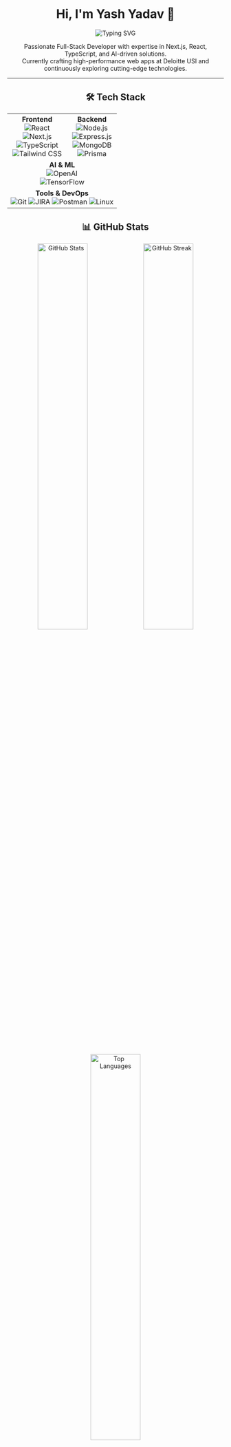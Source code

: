 <!-- Header Section -->
<h1 align="center">Hi, I'm Yash Yadav 👋</h1>
<p align="center">
  <img src="https://readme-typing-svg.herokuapp.com?font=Fira+Code&weight=600&size=22&pause=1000&center=true&vCenter=true&width=450&height=45&lines=Full-Stack+Developer;AI+Enthusiast;Performance+Optimizer;Always+Learning!" alt="Typing SVG" />
</p>

<!-- About Me -->
<p align="center">
  Passionate Full-Stack Developer with expertise in Next.js, React, TypeScript, and AI-driven solutions.<br>
  Currently crafting high-performance web apps at Deloitte USI and continuously exploring cutting-edge technologies.
</p>

---

<!-- Tech Stack -->
<h2 align="center">🛠 Tech Stack</h2>

<table align="center">
  <tr>
    <td align="center">
      <strong>Frontend</strong><br>
      <img src="https://img.shields.io/badge/React-20232A?style=for-the-badge&logo=react&logoColor=61DAFB" alt="React"><br>
      <img src="https://img.shields.io/badge/Next.js-000000?style=for-the-badge&logo=nextdotjs&logoColor=white" alt="Next.js"><br>
      <img src="https://img.shields.io/badge/TypeScript-3178C6?style=for-the-badge&logo=typescript&logoColor=white" alt="TypeScript"><br>
      <img src="https://img.shields.io/badge/TailwindCSS-06B6D4?style=for-the-badge&logo=tailwindcss&logoColor=white" alt="Tailwind CSS">
    </td>
    <td align="center">
      <strong>Backend</strong><br>
      <img src="https://img.shields.io/badge/Node.js-339933?style=for-the-badge&logo=nodedotjs&logoColor=white" alt="Node.js"><br>
      <img src="https://img.shields.io/badge/Express.js-000000?style=for-the-badge&logo=express&logoColor=white" alt="Express.js"><br>
      <img src="https://img.shields.io/badge/MongoDB-4EA94B?style=for-the-badge&logo=mongodb&logoColor=white" alt="MongoDB"><br>
      <img src="https://img.shields.io/badge/Prisma-2D3748?style=for-the-badge&logo=prisma&logoColor=white" alt="Prisma">
    </td>
  </tr>
  <tr>
    <td align="center" colspan="2">
      <strong>AI & ML</strong><br>
      <img src="https://img.shields.io/badge/OpenAI-412991?style=for-the-badge&logo=openai&logoColor=white" alt="OpenAI"><br>
      <img src="https://img.shields.io/badge/TensorFlow-FF6F00?style=for-the-badge&logo=tensorflow&logoColor=white" alt="TensorFlow">
    </td>
  </tr>
  <tr>
    <td align="center" colspan="2">
      <strong>Tools & DevOps</strong><br>
      <img src="https://img.shields.io/badge/Git-F05032?style=for-the-badge&logo=git&logoColor=white" alt="Git">
      <img src="https://img.shields.io/badge/JIRA-0052CC?style=for-the-badge&logo=jira&logoColor=white" alt="JIRA">
      <img src="https://img.shields.io/badge/Postman-FF6C37?style=for-the-badge&logo=postman&logoColor=white" alt="Postman">
      <img src="https://img.shields.io/badge/Linux-FCC624?style=for-the-badge&logo=linux&logoColor=black" alt="Linux">
    </td>
  </tr>
</table>

<!-- GitHub Stats -->
<h2 align="center">📊 GitHub Stats</h2>

<p align="center">
  <img width="48%" src="https://github-readme-stats.vercel.app/api?username=altairyash&show_icons=true&theme=radical" alt="GitHub Stats">
  <img width="48%" src="https://github-readme-streak-stats.herokuapp.com/?user=altairyash&theme=radical" alt="GitHub Streak">
</p>

<p align="center">
  <img width="48%" src="https://github-readme-stats.vercel.app/api/top-langs/?username=altairyash&layout=compact&theme=radical" alt="Top Languages">
</p>

---

<!-- Social Links -->
<h2 align="center">📫 Connect With Me</h2>

<p align="center">
  <a href="https://linkedin.com/in/yash-yadav14">
    <img src="https://img.shields.io/badge/LinkedIn-0A66C2?style=for-the-badge&logo=linkedin&logoColor=white" alt="LinkedIn">
  </a>
  <a href="https://github.com/altairyash">
    <img src="https://img.shields.io/badge/GitHub-181717?style=for-the-badge&logo=github&logoColor=white" alt="GitHub">
  </a>
  <a href="mailto:yash140498@gmail.com">
    <img src="https://img.shields.io/badge/Email-D14836?style=for-the-badge&logo=gmail&logoColor=white" alt="Email">
  </a>
</p>

---

<p align="center">
  <em>"Code, Create, Innovate." 🚀</em>
</p>
